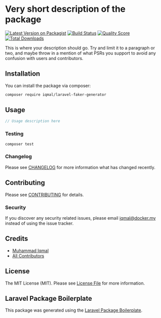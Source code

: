 # Very short description of the package

[![Latest Version on Packagist](https://img.shields.io/packagist/v/iqmal/laravel-faker-generator.svg?style=flat-square)](https://packagist.org/packages/iqmal/laravel-faker-generator)
[![Build Status](https://img.shields.io/travis/iqmal/laravel-faker-generator/master.svg?style=flat-square)](https://travis-ci.org/iqmal/laravel-faker-generator)
[![Quality Score](https://img.shields.io/scrutinizer/g/iqmal/laravel-faker-generator.svg?style=flat-square)](https://scrutinizer-ci.com/g/iqmal/laravel-faker-generator)
[![Total Downloads](https://img.shields.io/packagist/dt/iqmal/laravel-faker-generator.svg?style=flat-square)](https://packagist.org/packages/iqmal/laravel-faker-generator)

This is where your description should go. Try and limit it to a paragraph or two, and maybe throw in a mention of what PSRs you support to avoid any confusion with users and contributors.

## Installation

You can install the package via composer:

```bash
composer require iqmal/laravel-faker-generator
```

## Usage

``` php
// Usage description here
```

### Testing

``` bash
composer test
```

### Changelog

Please see [CHANGELOG](CHANGELOG.md) for more information what has changed recently.

## Contributing

Please see [CONTRIBUTING](CONTRIBUTING.md) for details.

### Security

If you discover any security related issues, please email iqmal@docker.my instead of using the issue tracker.

## Credits

- [Muhammad Iqmal](https://github.com/iqmal)
- [All Contributors](../../contributors)

## License

The MIT License (MIT). Please see [License File](LICENSE.md) for more information.

## Laravel Package Boilerplate

This package was generated using the [Laravel Package Boilerplate](https://laravelpackageboilerplate.com).